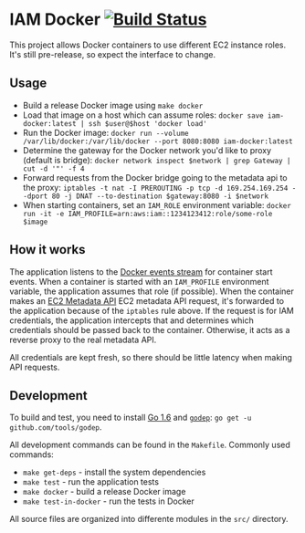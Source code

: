 # IAM Docker [![Build Status](https://travis-ci.org/swipely/iam-docker.svg?branch=master)](https://travis-ci.org/swipely/iam-docker)

This project allows Docker containers to use different EC2 instance roles.
It's still pre-release, so expect the interface to change.

## Usage

* Build a release Docker image using `make docker`
* Load that image on a host which can assume roles: `docker save iam-docker:latest | ssh $user@$host 'docker load'`
* Run the Docker image: `docker run --volume /var/lib/docker:/var/lib/docker --port 8080:8080 iam-docker:latest`
* Determine the gateway for the Docker network you'd like to proxy (default is bridge): `docker network inspect $network | grep Gateway | cut -d '"' -f 4`
* Forward requests from the Docker bridge going to the metadata api to the proxy: `iptables -t nat -I PREROUTING -p tcp -d 169.254.169.254 --dport 80 -j DNAT --to-destination $gateway:8080 -i $network`
* When starting containers, set an `IAM_ROLE` environment variable: `docker run -it -e IAM_PROFILE=arn:aws:iam::1234123412:role/some-role $image`

## How it works

The application listens to the [Docker events stream](https://docs.docker.com/engine/reference/commandline/events/) for container start events.
When a container is started with an `IAM_PROFILE` environment variable, the application assumes that role (if possible).
When the container makes an [EC2 Metadata API](http://docs.aws.amazon.com/AWSEC2/latest/UserGuide/ec2-instance-metadata.html) EC2 metadata API request, it's forwarded to the application because of the `iptables` rule above.
If the request is for IAM credentials, the application intercepts that and determines which credentials should be passed back to the container.
Otherwise, it acts as a reverse proxy to the real metadata API.

All credentials are kept fresh, so there should be little latency when making API requests.

## Development

To build and test, you need to install [Go 1.6](https://golang.org/doc/go1.6) and [`godep`](https://github.com/tools/godep): `go get -u github.com/tools/godep`.

All development commands can be found in the `Makefile`.
Commonly used commands:

* `make get-deps` - install the system dependencies
* `make test` - run the application tests
* `make docker` - build a release Docker image
* `make test-in-docker` - run the tests in Docker

All source files are organized into differente modules in the `src/` directory.
